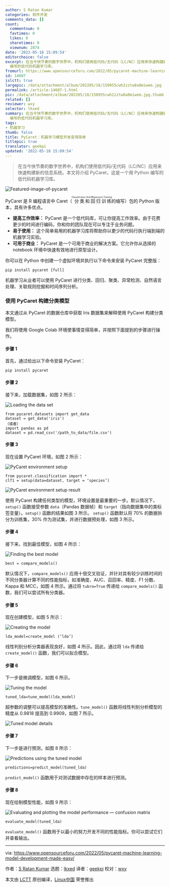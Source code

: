 ```yaml
---
author: S Ratan Kumar
categories: 软件开发
comments_data: []
count:
  commentnum: 0
  favtimes: 0
  likes: 0
  sharetimes: 0
  viewnum: 2874
date: '2022-05-18 15:09:54'
editorchoice: false
excerpt: 在当今快节奏的数字世界中，机构们使用低代码/无代码（LC/NC）应用来快速构建新的信息系统。本文将介绍 PyCaret，这是一个用 Python
  编写的低代码机器学习库。
fromurl: https://www.opensourceforu.com/2022/05/pycaret-machine-learning-model-development-made-easy/
id: 14607
islctt: true
largepic: /data/attachment/album/202205/18/150955cwh2zztw8a8miwem.jpg
permalink: /article-14607-1.html
pic: /data/attachment/album/202205/18/150955cwh2zztw8a8miwem.jpg.thumb.jpg
related: []
reviewer: wxy
selector: lkxed
summary: 在当今快节奏的数字世界中，机构们使用低代码/无代码（LC/NC）应用来快速构建新的信息系统。本文将介绍 PyCaret，这是一个用 Python
  编写的低代码机器学习库。
tags:
- 机器学习
thumb: false
title: PyCaret：机器学习模型开发变得简单
titlepic: true
translator: geekpi
updated: '2022-05-18 15:09:54'
---
```



> 
> 在当今快节奏的数字世界中，机构们使用低代码/无代码（LC/NC）应用来快速构建新的信息系统。本文将介绍 PyCaret，这是一个用 Python 编写的低代码机器学习库。
> 
> 
> 


![Featured-image-of-pycaret](/data/attachment/album/202205/18/150955cwh2zztw8a8miwem.jpg)


PyCaret 是 R 编程语言中 Caret（<ruby> 分类和回归训练 <rt>  Classification And REgression Training </rt></ruby>的缩写）包的 Python 版本，具有许多优点。


* **提高工作效率：** PyCaret 是一个低代码库，可让你提高工作效率。由于花费更少的时间进行编码，你和你的团队现在可以专注于业务问题。
* **易于使用：** 这个简单易用的机器学习库将帮助你以更少的代码行执行端到端的机器学习实验。
* **可用于商业：** PyCaret 是一个可用于商业的解决方案。它允许你从选择的 notebook 环境中快速有效地进行原型设计。


你可以在 Python 中创建一个虚拟环境并执行以下命令来安装 PyCaret 完整版：



```
pip install pycaret [full]

```

机器学习从业者可以使用 PyCaret 进行分类、回归、聚类、异常检测、自然语言处理、关联规则挖掘和时间序列分析。


### 使用 PyCaret 构建分类模型


本文通过从 PyCaret 的数据仓库中获取 Iris 数据集来解释使用 PyCaret 构建分类模型。


我们将使用 Google Colab 环境使事情变得简单，并按照下面提到的步骤进行操作。


#### 步骤 1


首先，通过给出以下命令安装 PyCaret：



```
pip install pycaret

```

#### 步骤 2


接下来，加载数据集，如图 2 所示：


![Loading the data set](/data/attachment/album/202205/18/150955j99yt9riy9yzrl7t.jpg)



```
from pycaret.datasets import get_data
dataset = get_data('iris') 
（或者）
import pandas as pd 
dataset = pd.read_csv('/path_to_data/file.csv')

```

#### 步骤 3


现在设置 PyCaret 环境，如图 2 所示：


![PyCaret environment setup](/data/attachment/album/202205/18/150955q6p5zoki6s5nn03d.jpg)



```
from pycaret.classification import *
clf1 = setup(data=dataset, target = ‘species’)

```

![PyCaret environment setup result](/data/attachment/album/202205/18/150956b6olguknp6luvhk6.jpg)


使用 PyCaret 构建任何类型的模型，环境设置是最重要的一步。默认情况下，`setup()` 函数接受参数 `data`（Pandas 数据帧）和 `target`（指向数据集中的类标签变量）。`setup()` 函数的结果如图 3 所示。 `setup()` 函数默认将 70% 的数据拆分为训练集，30% 作为测试集，并进行数据预处理，如图 3 所示。


#### 步骤 4


接下来，找到最佳模型，如图 4 所示：


![Finding the best model](/data/attachment/album/202205/18/150956fvrwzso21h11zvtz.jpg)



```
best = compare_models()

```

默认情况下，`compare_models()` 应用十倍交叉验证，并针对具有较少训练时间的不同分类器计算不同的性能指标，如准确度、AUC、召回率、精度、F1 分数、Kappa 和 MCC，如图 4 所示。通过将 `tubro=True` 传递给 `compare_models()` 函数，我们可以尝试所有分类器。


#### 步骤 5


现在创建模型，如图 5 所示：


![Creating the model](/data/attachment/album/202205/18/150956clkl4qqvwrwvmlhr.jpg)



```
lda_model=create_model (‘lda’)

```

线性判别分析分类器表现良好，如图 4 所示。因此，通过将 `lda` 传递给 `create_model()` 函数，我们可以拟合模型。


#### 步骤 6


下一步是微调模型，如图 6 所示。


![Tuning the model](/data/attachment/album/202205/18/150956vt31pks5sspsct0u.jpg)



```
tuned_lda=tune_model(lda_model)

```

超参数的调整可以提高模型的准确性。`tune_model()` 函数将线性判别分析模型的精度从 0.9818 提高到 0.9909，如图 7 所示。


![Tuned model details](/data/attachment/album/202205/18/150957cg78wdug1gu8er0u.jpg)


#### 步骤 7


下一步是进行预测，如图 8 所示：


![Predictions using the tuned model](/data/attachment/album/202205/18/150957j202hfphqq2l4hhu.jpg)



```
predictions=predict_model(tuned_lda)

```

`predict_model()` 函数用于对测试数据中存在的样本进行预测。


#### 步骤 8


现在绘制模型性能，如图 9 所示：


![Evaluating and plotting the model performance — confusion matrix](/data/attachment/album/202205/18/150957ies6ybqbx788b4kz.jpg)



```
evaluate_model(tuned_lda)

```

`evaluate_model()` 函数用于以最小的努力开发不同的性能指标。你可以尝试它们并查看输出。




---


via: <https://www.opensourceforu.com/2022/05/pycaret-machine-learning-model-development-made-easy/>


作者：[S Ratan Kumar](https://www.opensourceforu.com/author/s-ratan/) 选题：[lkxed](https://github.com/lkxed) 译者：[geekpi](https://github.com/geekpi) 校对：[wxy](https://github.com/wxy)


本文由 [LCTT](https://github.com/LCTT/TranslateProject) 原创编译，[Linux中国](https://linux.cn/) 荣誉推出